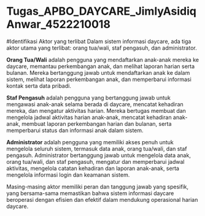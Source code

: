 # Tugas_APBO_DAYCARE_JimlyAsidiqAnwar_4522210018

#Identifikasi Aktor yang terlibat
Dalam sistem informasi daycare, ada tiga aktor utama yang terlibat: orang tua/wali, staf pengasuh, dan administrator. 

**Orang Tua/Wali** adalah pengguna yang mendaftarkan anak-anak mereka ke daycare, memantau perkembangan anak, dan melihat laporan harian serta bulanan. Mereka bertanggung jawab untuk mendaftarkan anak ke dalam sistem, melihat laporan perkembangan anak, dan memperbarui informasi kontak serta data pribadi. 

**Staf Pengasuh** adalah pengguna yang bertanggung jawab untuk mengawasi anak-anak selama berada di daycare, mencatat kehadiran mereka, dan mengatur aktivitas harian. Mereka bertugas membuat dan mengelola jadwal aktivitas harian anak-anak, mencatat kehadiran anak-anak, membuat laporan perkembangan harian dan bulanan, serta memperbarui status dan informasi anak dalam sistem.

**Administrator** adalah pengguna yang memiliki akses penuh untuk mengelola seluruh sistem, termasuk data anak, orang tua/wali, dan staf pengasuh. Administrator bertanggung jawab untuk mengelola data anak, orang tua/wali, dan staf pengasuh, mengatur dan memperbarui jadwal aktivitas, mengelola catatan kehadiran dan laporan anak-anak, serta mengelola informasi login dan keamanan sistem.

Masing-masing aktor memiliki peran dan tanggung jawab yang spesifik, yang bersama-sama memastikan bahwa sistem informasi daycare beroperasi dengan efisien dan efektif dalam mendukung operasional harian daycare.
